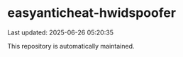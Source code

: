 # easyanticheat-hwidspoofer

Last updated: 2025-06-26 05:20:35

This repository is automatically maintained.
